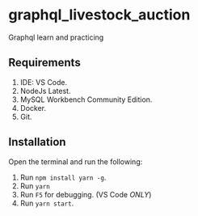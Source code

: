 # graphql_livestock_auction
Graphql learn and practicing

## Requirements
1. IDE: VS Code.
2. NodeJs Latest.
3. MySQL Workbench Community Edition.
4. Docker.
5. Git.

## Installation
Open the terminal and run the following:

1. Run `npm install yarn -g`.
2. Run `yarn`
3. Run `F5` for debugging. (VS Code *ONLY*)
4. Run `yarn start`.